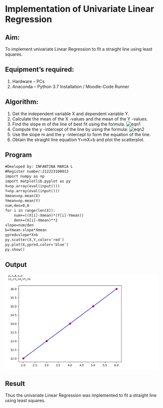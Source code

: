 # Implementation of Univariate Linear Regression
## Aim:
To implement univariate Linear Regression to fit a straight line using least squares.
## Equipment’s required:
1.	Hardware – PCs
2.	Anaconda – Python 3.7 Installation / Moodle-Code Runner
## Algorithm:
1.	Get the independent variable X and dependent variable Y.
2.	Calculate the mean of the X -values and the mean of the Y -values.
3.	Find the slope m of the line of best fit using the formula.
 ![eqn1](./eq1.jpg)
4.	Compute the y -intercept of the line by using the formula:
![eqn2](./eq2.jpg)  
5.	Use the slope m and the y -intercept to form the equation of the line.
6.	Obtain the straight line equation Y=mX+b and plot the scatterplot.
## Program
```
#Deeloped by: INFANTINA MARIA L
#Register number:212223100013
import numpy as np
import matplotlib.pyplot as py
X=np.array(eval(input()))
Y=np.array(eval(input()))
Xmean=np.mean(X)
Ymean=np.mean(Y)
num,den=0,0
for i in range(len(X)):
    num+=((X[i]-Xmean)*(Y[i]-Ymean))
    den+=(X[i]-Xmean)**2
slope=num/den
b=Ymean-slope*Xmean
ypred=slope*X+b
py.scatter(X,Y,color='red')
py.plot(X,ypred,color='blue')
py.show()
```
## Output
![alt text](<WhatsApp Image 2024-05-08 at 09.21.15.jpeg>)

## Result
Thus the univariate Linear Regression was implemented to fit a straight line using least squares.
